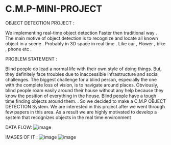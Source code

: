 # C.M.P-MINI-PROJECT
OBJECT DETECTION PROJECT :

We implementing real-time object detection Faster then traditional way . The main motive of object detection is to recognize and locate all known object in a scene . Probably  in 3D space in real time . Like car , Flower , bike , phone  etc .

PROBLEM  STATEMENT :

Blind people do lead a normal life with their own style of doing things. But, they definitely face troubles due to inaccessible infrastructure and social challenges. The biggest challenge for a blind person, especially the one with the complete loss of vision, is to navigate around places. Obviously, blind people roam easily around their house without any help because they know the position of everything in the house. Blind people have a tough time finding objects around them. . So we decided to make a C.M.P OBJECT DETECTION System. We are interested in this project after we went through few papers in this area. As a result we are highly motivated to develop a system that recognizes objects in the real time environment

DATA FLOW:
![image](https://user-images.githubusercontent.com/71165326/195666573-33f98285-fbb1-4c00-a505-14ef1eae4d32.png)

IMAGES OF IT : 
![image](https://user-images.githubusercontent.com/71165326/195665983-3a4e4a54-9ca2-43a1-a3e5-2da2b370ab12.png)
![image](https://user-images.githubusercontent.com/71165326/195666055-09ca5772-6828-4b8c-86b9-48bcf7406c57.png)
